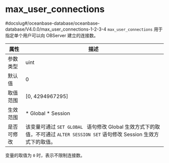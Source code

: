 max_user_connections 
=========================================
#docslug#/oceanbase-database/oceanbase-database/V4.0.0/max_user_connections-1-2-3-4
`max_user_connections` 用于指定单个用户可以向 OBServer 建立的连接数。


| **属性** |                                                   **描述**                                                   |
|--------|------------------------------------------------------------------------------------------------------------|
| 参数类型   | uint                                                                                                       |
| 默认值    | 0                                                                                                          |
| 取值范围   | \[0, 4294967295\]                                                                                          |
| 生效范围   | * Global   * Session    |
| 是否可修改  | 该变量可通过 `SET GLOBAL ` 语句修改 Global 生效方式下的取值，不可通过 `ALTER SESSION SET` 语句修改 Session 生效方式下的取值。                  |



变量的取值为 `0` 时，表示不限制连接数。
